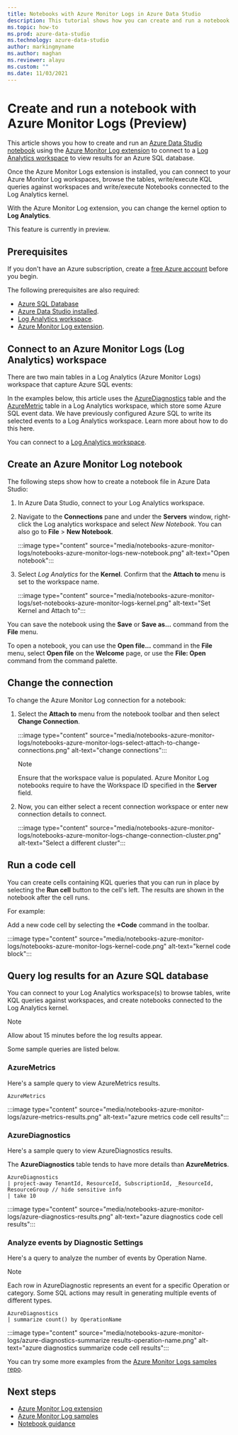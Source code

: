 ```yaml
---
title: Notebooks with Azure Monitor Logs in Azure Data Studio
description: This tutorial shows how you can create and run a notebook with Azure Monitor Logs.
ms.topic: how-to
ms.prod: azure-data-studio
ms.technology: azure-data-studio
author: markingmyname
ms.author: maghan
ms.reviewer: alayu
ms.custom: ""
ms.date: 11/03/2021
---
```

# Create and run a notebook with Azure Monitor Logs (Preview)

This article shows you how to create and run an [Azure Data Studio notebook](./notebooks-guidance.md) using the [Azure Monitor Log extension](../extensions/azure-monitor-logs-extension.md) to connect to a [Log Analytics workspace](/azure/azure-monitor/logs/log-analytics-overview) to view results for an Azure SQL database.

Once the Azure Monitor Logs extension is installed, you can connect to your Azure Monitor Log workspaces, browse the tables, write/execute KQL queries against workspaces and write/execute Notebooks connected to the Log Analytics kernel.

With the Azure Monitor Log extension, you can change the kernel option to **Log Analytics**.

This feature is currently in preview.

## Prerequisites

If you don't have an Azure subscription, create a [free Azure account](https://azure.microsoft.com/free/) before you begin.

The following prerequisites are also required:

- [Azure SQL Database](/azure/azure-sql/database/single-database-create-quickstart?tabs=azure-portal)
- [Azure Data Studio installed](../download-azure-data-studio.md).
- [Log Analytics workspace](/azure/azure-monitor/logs/data-platform-logs#log-analytics-workspaces).
- [Azure Monitor Log extension](../extensions/azure-monitor-logs-extension.md).

## Connect to an Azure Monitor Logs (Log Analytics) workspace

There are two main tables in a Log Analytics (Azure Monitor Logs) workspace that capture Azure SQL events:

In the examples below, this article uses the [AzureDiagnostics](/azure/azure-monitor/reference/tables/azurediagnostics#azure-diagnostics-mode) table and the [AzureMetric](/azure/azure-monitor/reference/tables/azuremetrics#resource-types) table in a Log Analytics workspace, which store some Azure SQL event data. We have previously configured Azure SQL to write its selected events to a Log Analytics workspace. Learn more about how to do this here.

You can connect to a [Log Analytics workspace](/azure/azure-monitor/logs/data-platform-logs#log-analytics-workspaces).

## Create an Azure Monitor Log notebook

The following steps show how to create a notebook file in Azure Data Studio:

1. In Azure Data Studio, connect to your Log Analytics workspace.

2. Navigate to the **Connections** pane and under the **Servers** window, right-click the Log analytics workspace and select *New Notebook*. You can also go to **File** > **New Notebook**.

    :::image type="content" source="media/notebooks-azure-monitor-logs/notebooks-azure-monitor-logs-new-notebook.png" alt-text="Open notebook":::

3. Select *Log Analytics* for the **Kernel**. Confirm that the **Attach to** menu is set to the workspace name.

    :::image type="content" source="media/notebooks-azure-monitor-logs/set-notebooks-azure-monitor-logs-kernel.png" alt-text="Set Kernel and Attach to":::

You can save the notebook using the **Save** or **Save as...** command from the **File** menu.

To open a notebook, you can use the **Open file...** command in the **File** menu, select **Open file** on the **Welcome** page, or use the **File: Open** command from the command palette.

## Change the connection

To change the Azure Monitor Log connection for a notebook:

1. Select the **Attach to** menu from the notebook toolbar and then select **Change Connection**.

   :::image type="content" source="media/notebooks-azure-monitor-logs/notebooks-azure-monitor-logs-select-attach-to-change-connections.png" alt-text="change connections":::

   > [!Note]
   > Ensure that the workspace value is populated. Azure Monitor Log notebooks require to have the Workspace ID specified in the **Server** field.

2. Now, you can either select a recent connection workspace or enter new connection details to connect.

   :::image type="content" source="media/notebooks-azure-monitor-logs/notebooks-azure-monitor-logs-change-connection-cluster.png" alt-text="Select a different cluster":::

## Run a code cell

You can create cells containing KQL queries that you can run in place by selecting the **Run cell** button to the cell's left. The results are shown in the notebook after the cell runs.

For example:

Add a new code cell by selecting the **+Code** command in the toolbar.

   :::image type="content" source="media/notebooks-azure-monitor-logs/notebooks-azure-monitor-logs-kernel-code.png" alt-text="kernel code block":::

## Query log results for an Azure SQL database

You can connect to your Log Analytics workspace(s) to browse tables, write KQL queries against workspaces, and create notebooks connected to the Log Analytics kernel.

> [!Note]
> Allow about 15 minutes before the log results appear.

Some sample queries are listed below.

### AzureMetrics

Here's a sample query to view AzureMetrics results.

```kusto
AzureMetrics
```

   :::image type="content" source="media/notebooks-azure-monitor-logs/azure-metrics-results.png" alt-text="azure metrics code cell results":::

### AzureDiagnostics

Here's a sample query to view AzureDiagnostics results.

The **AzureDiagnostics** table tends to have more details than **AzureMetrics**.

```kusto
AzureDiagnostics
| project-away TenantId, ResourceId, SubscriptionId, _ResourceId, ResourceGroup // hide sensitive info
| take 10
```

   :::image type="content" source="media/notebooks-azure-monitor-logs/azure-diagnostics-results.png" alt-text="azure diagnostics code cell results":::

### Analyze events by Diagnostic Settings

Here's a query to analyze the number of events by Operation Name.

> [!Note]
> Each row in AzureDiagnostic represents an event for a specific Operation or category. Some SQL actions may result in generating multiple events of different types.

```kusto
AzureDiagnostics
| summarize count() by OperationName
```

   :::image type="content" source="media/notebooks-azure-monitor-logs/azure-diagnostics-summarize results-operation-name.png" alt-text="azure diagnostics summarize code cell results":::

You can try some more examples from the [Azure Monitor Logs samples repo](https://github.com/MsSQLGirl/jubilant-data-wizards/blob/main/Simple%20Demo/KQL%20Notebooks/AzureMonitorLogsSample.ipynb).

## Next steps

- [Azure Monitor Log extension](../extensions/azure-monitor-logs-extension.md)
- [Azure Monitor Log samples](https://github.com/MsSQLGirl/jubilant-data-wizards/blob/main/Simple%20Demo/KQL%20Notebooks/AzureMonitorLogsSample.ipynb)
- [Notebook guidance](notebooks-guidance.md)